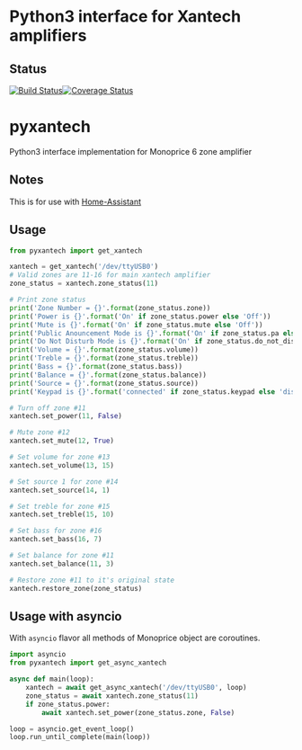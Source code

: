 # Python3 interface for Xantech amplifiers

## Status
[![Build Status](https://travis-ci.org/etsinko/pyxantech.svg?branch=master)](https://travis-ci.org/etsinko/pyxantech)[![Coverage Status](https://coveralls.io/repos/github/etsinko/pyxantech/badge.svg)](https://coveralls.io/github/etsinko/pyxantech)

# pyxantech
Python3 interface implementation for Monoprice 6 zone amplifier

## Notes
This is for use with [Home-Assistant](http://home-assistant.io)

## Usage
```python
from pyxantech import get_xantech

xantech = get_xantech('/dev/ttyUSB0')
# Valid zones are 11-16 for main xantech amplifier
zone_status = xantech.zone_status(11)

# Print zone status
print('Zone Number = {}'.format(zone_status.zone))
print('Power is {}'.format('On' if zone_status.power else 'Off'))
print('Mute is {}'.format('On' if zone_status.mute else 'Off'))
print('Public Anouncement Mode is {}'.format('On' if zone_status.pa else 'Off'))
print('Do Not Disturb Mode is {}'.format('On' if zone_status.do_not_disturb else 'Off'))
print('Volume = {}'.format(zone_status.volume))
print('Treble = {}'.format(zone_status.treble))
print('Bass = {}'.format(zone_status.bass))
print('Balance = {}'.format(zone_status.balance))
print('Source = {}'.format(zone_status.source))
print('Keypad is {}'.format('connected' if zone_status.keypad else 'disconnected'))

# Turn off zone #11
xantech.set_power(11, False)

# Mute zone #12
xantech.set_mute(12, True)

# Set volume for zone #13
xantech.set_volume(13, 15)

# Set source 1 for zone #14 
xantech.set_source(14, 1)

# Set treble for zone #15
xantech.set_treble(15, 10)

# Set bass for zone #16
xantech.set_bass(16, 7)

# Set balance for zone #11
xantech.set_balance(11, 3)

# Restore zone #11 to it's original state
xantech.restore_zone(zone_status)
```

## Usage with asyncio

With `asyncio` flavor all methods of Monoprice object are coroutines.

```python
import asyncio
from pyxantech import get_async_xantech

async def main(loop):
    xantech = await get_async_xantech('/dev/ttyUSB0', loop)
    zone_status = await xantech.zone_status(11)
    if zone_status.power:
        await xantech.set_power(zone_status.zone, False)

loop = asyncio.get_event_loop()
loop.run_until_complete(main(loop))

```
